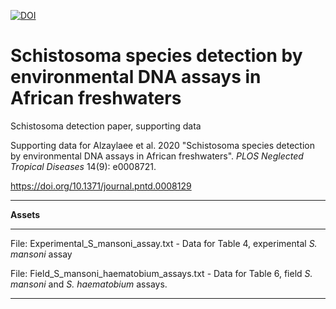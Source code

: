 [![DOI](https://zenodo.org/badge/994702931.svg)](https://doi.org/10.5281/zenodo.15575380)

# Schistosoma species detection by environmental DNA assays in African freshwaters

Schistosoma detection paper, supporting data

Supporting data for Alzaylaee et al. 2020 "Schistosoma species detection by environmental DNA assays in African freshwaters". _PLOS Neglected Tropical Diseases_ 14(9): e0008721. 

https://doi.org/10.1371/journal.pntd.0008129

***

**Assets**

***

File: Experimental_S_mansoni_assay.txt - Data for Table 4, experimental _S. mansoni_ assay 

File: Field_S_mansoni_haematobium_assays.txt - Data for Table 6, field _S. mansoni_ and _S. haematobium_ assays.

***
